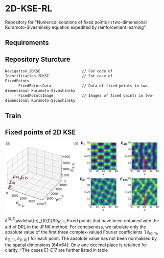 # 2D-KSE-RL

Repository for "Numerical solutions of fixed points in two-dimensional Kuramoto-Sivashinsky equation expedited by reinforcement learning".

## Requirements



## Repository Sturcture

```
Navigation_2DKSE                   // For code of 
Identification_2DKSE               // For case of 
FixedPoints
    - FixedPointsData              // Data of fixed points in two-dimensional Kuramoto-Sivashinsky
    - FixedPointsImage             // Images of fixed points in two-dimensional Kuramoto-Sivashinsky
```

## Train



## Fixed points of 2D KSE


<img src="ImageForPresent\FixedPoints.png" width="800">

$\widehat{e}^{(0,1)}$\widehat{e}_{(0,1)}$$\widehat{e}_{(0,1)}$
Fixed points that have been obtained with the aid of DRL in the JFNK method. For conciseness, we tabulate only the absolute value of the first three complex-valued Fourier coefficients ̂ {$\widehat{e}_{(0,1)}$, $\widehat{e}_{(1,1)}$, $\widehat{e}_{(1,0)}$} for each point. The absolute
value has not been normalised by the spatial dimensions (64×64). Only one decimal place is retained for clarity. †The cases E1-E17 are further listed in table
